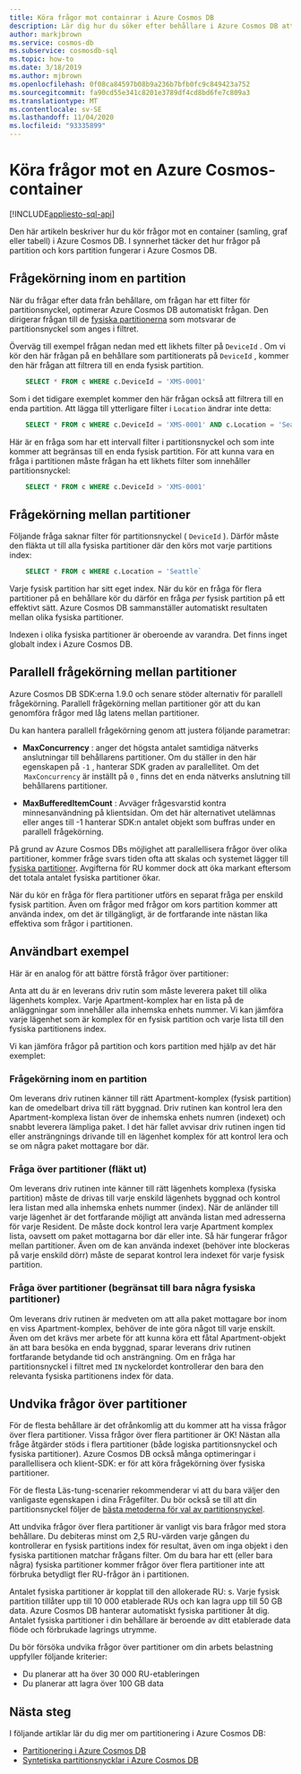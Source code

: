 ```yaml
---
title: Köra frågor mot containrar i Azure Cosmos DB
description: Lär dig hur du söker efter behållare i Azure Cosmos DB att använda frågor i partitionen och över partitioner
author: markjbrown
ms.service: cosmos-db
ms.subservice: cosmosdb-sql
ms.topic: how-to
ms.date: 3/18/2019
ms.author: mjbrown
ms.openlocfilehash: 0f08ca84597b08b9a236b7bfb0fc9c849423a752
ms.sourcegitcommit: fa90cd55e341c8201e3789df4cd8bd6fe7c809a3
ms.translationtype: MT
ms.contentlocale: sv-SE
ms.lasthandoff: 11/04/2020
ms.locfileid: "93335899"
---
```

# <a name="query-an-azure-cosmos-container"></a>Köra frågor mot en Azure Cosmos-container
[!INCLUDE[appliesto-sql-api](includes/appliesto-sql-api.md)]

Den här artikeln beskriver hur du kör frågor mot en container (samling, graf eller tabell) i Azure Cosmos DB. I synnerhet täcker det hur frågor på partition och kors partition fungerar i Azure Cosmos DB.

## <a name="in-partition-query"></a>Frågekörning inom en partition

När du frågar efter data från behållare, om frågan har ett filter för partitionsnyckel, optimerar Azure Cosmos DB automatiskt frågan. Den dirigerar frågan till de [fysiska partitionerna](partitioning-overview.md#physical-partitions) som motsvarar de partitionsnyckel som anges i filtret.

Överväg till exempel frågan nedan med ett likhets filter på `DeviceId` . Om vi kör den här frågan på en behållare som partitionerats på `DeviceId` , kommer den här frågan att filtrera till en enda fysisk partition.

```sql
    SELECT * FROM c WHERE c.DeviceId = 'XMS-0001'
```

Som i det tidigare exemplet kommer den här frågan också att filtrera till en enda partition. Att lägga till ytterligare filter i `Location` ändrar inte detta:

```sql
    SELECT * FROM c WHERE c.DeviceId = 'XMS-0001' AND c.Location = 'Seattle'
```

Här är en fråga som har ett intervall filter i partitionsnyckel och som inte kommer att begränsas till en enda fysisk partition. För att kunna vara en fråga i partitionen måste frågan ha ett likhets filter som innehåller partitionsnyckel:

```sql
    SELECT * FROM c WHERE c.DeviceId > 'XMS-0001'
```

## <a name="cross-partition-query"></a>Frågekörning mellan partitioner

Följande fråga saknar filter för partitionsnyckel ( `DeviceId` ). Därför måste den fläkta ut till alla fysiska partitioner där den körs mot varje partitions index:

```sql
    SELECT * FROM c WHERE c.Location = 'Seattle`
```

Varje fysisk partition har sitt eget index. När du kör en fråga för flera partitioner på en behållare kör du därför en fråga *per* fysisk partition på ett effektivt sätt. Azure Cosmos DB sammanställer automatiskt resultaten mellan olika fysiska partitioner.

Indexen i olika fysiska partitioner är oberoende av varandra. Det finns inget globalt index i Azure Cosmos DB.

## <a name="parallel-cross-partition-query"></a>Parallell frågekörning mellan partitioner

Azure Cosmos DB SDK:erna 1.9.0 och senare stöder alternativ för parallell frågekörning. Parallell frågekörning mellan partitioner gör att du kan genomföra frågor med låg latens mellan partitioner.

Du kan hantera parallell frågekörning genom att justera följande parametrar:

- **MaxConcurrency** : anger det högsta antalet samtidiga nätverks anslutningar till behållarens partitioner. Om du ställer in den här egenskapen på `-1` , hanterar SDK graden av parallellitet. Om det  `MaxConcurrency` är inställt på `0` , finns det en enda nätverks anslutning till behållarens partitioner.

- **MaxBufferedItemCount** : Avväger frågesvarstid kontra minnesanvändning på klientsidan. Om det här alternativet utelämnas eller anges till -1 hanterar SDK:n antalet objekt som buffras under en parallell frågekörning.

På grund av Azure Cosmos DBs möjlighet att parallellisera frågor över olika partitioner, kommer fråge svars tiden ofta att skalas och systemet lägger till [fysiska partitioner](partitioning-overview.md#physical-partitions). Avgifterna för RU kommer dock att öka markant eftersom det totala antalet fysiska partitioner ökar.

När du kör en fråga för flera partitioner utförs en separat fråga per enskild fysisk partition. Även om frågor med frågor om kors partition kommer att använda index, om det är tillgängligt, är de fortfarande inte nästan lika effektiva som frågor i partitionen.

## <a name="useful-example"></a>Användbart exempel

Här är en analog för att bättre förstå frågor över partitioner:

Anta att du är en leverans driv rutin som måste leverera paket till olika lägenhets komplex. Varje Apartment-komplex har en lista på de anläggningar som innehåller alla inhemska enhets nummer. Vi kan jämföra varje lägenhet som är komplex för en fysisk partition och varje lista till den fysiska partitionens index.

Vi kan jämföra frågor på partition och kors partition med hjälp av det här exemplet:

### <a name="in-partition-query"></a>Frågekörning inom en partition

Om leverans driv rutinen känner till rätt Apartment-komplex (fysisk partition) kan de omedelbart driva till rätt byggnad. Driv rutinen kan kontrol lera den Apartment-komplexa listan över de inhemska enhets numren (indexet) och snabbt leverera lämpliga paket. I det här fallet avvisar driv rutinen ingen tid eller ansträngnings drivande till en lägenhet komplex för att kontrol lera och se om några paket mottagare bor där.

### <a name="cross-partition-query-fan-out"></a>Fråga över partitioner (fläkt ut)

Om leverans driv rutinen inte känner till rätt lägenhets komplexa (fysiska partition) måste de drivas till varje enskild lägenhets byggnad och kontrol lera listan med alla inhemska enhets nummer (index). När de anländer till varje lägenhet är det fortfarande möjligt att använda listan med adresserna för varje Resident. De måste dock kontrol lera varje Apartment komplex lista, oavsett om paket mottagarna bor där eller inte. Så här fungerar frågor mellan partitioner. Även om de kan använda indexet (behöver inte blockeras på varje enskild dörr) måste de separat kontrol lera indexet för varje fysisk partition.

### <a name="cross-partition-query-scoped-to-only-a-few-physical-partitions"></a>Fråga över partitioner (begränsat till bara några fysiska partitioner)

Om leverans driv rutinen är medveten om att alla paket mottagare bor inom en viss Apartment-komplex, behöver de inte göra något till varje enskilt. Även om det krävs mer arbete för att kunna köra ett fåtal Apartment-objekt än att bara besöka en enda byggnad, sparar leverans driv rutinen fortfarande betydande tid och ansträngning. Om en fråga har partitionsnyckel i filtret med `IN` nyckelordet kontrollerar den bara den relevanta fysiska partitionens index för data.

## <a name="avoiding-cross-partition-queries"></a>Undvika frågor över partitioner

För de flesta behållare är det ofrånkomlig att du kommer att ha vissa frågor över flera partitioner. Vissa frågor över flera partitioner är OK! Nästan alla fråge åtgärder stöds i flera partitioner (både logiska partitionsnyckel och fysiska partitioner). Azure Cosmos DB också många optimeringar i parallellisera och klient-SDK: er för att köra frågekörning över fysiska partitioner.

För de flesta Läs-tung-scenarier rekommenderar vi att du bara väljer den vanligaste egenskapen i dina Frågefilter. Du bör också se till att din partitionsnyckel följer de [bästa metoderna för val av partitionsnyckel](partitioning-overview.md#choose-partitionkey).

Att undvika frågor över flera partitioner är vanligt vis bara frågor med stora behållare. Du debiteras minst om 2,5 RU-värden varje gången du kontrollerar en fysisk partitions index för resultat, även om inga objekt i den fysiska partitionen matchar frågans filter. Om du bara har ett (eller bara några) fysiska partitioner kommer frågor över flera partitioner inte att förbruka betydligt fler RU-frågor än i partitionen.

Antalet fysiska partitioner är kopplat till den allokerade RU: s. Varje fysisk partition tillåter upp till 10 000 etablerade RUs och kan lagra upp till 50 GB data. Azure Cosmos DB hanterar automatiskt fysiska partitioner åt dig. Antalet fysiska partitioner i din behållare är beroende av ditt etablerade data flöde och förbrukade lagrings utrymme.

Du bör försöka undvika frågor över partitioner om din arbets belastning uppfyller följande kriterier:
- Du planerar att ha över 30 000 RU-etableringen
- Du planerar att lagra över 100 GB data

## <a name="next-steps"></a>Nästa steg

I följande artiklar lär du dig mer om partitionering i Azure Cosmos DB:

- [Partitionering i Azure Cosmos DB](partitioning-overview.md)
- [Syntetiska partitionsnycklar i Azure Cosmos DB](synthetic-partition-keys.md)
